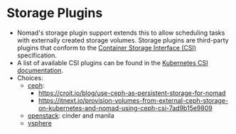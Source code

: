 # Storage Plugins

- Nomad's storage plugin support extends this to allow scheduling tasks with externally created storage volumes. Storage plugins are third-party plugins that conform to the [Container Storage Interface (CSI)](https://github.com/container-storage-interface/spec) specification.
- A list of available CSI plugins can be found in the [Kubernetes CSI documentation](https://kubernetes-csi.github.io/docs/drivers.html).
- Choices:
  - [ceph](https://github.com/ceph/ceph-csi):
    - <https://croit.io/blog/use-ceph-as-persistent-storage-for-nomad>
    - <https://itnext.io/provision-volumes-from-external-ceph-storage-on-kubernetes-and-nomad-using-ceph-csi-7ad9b15e9809>
  - [openstack](https://github.com/kubernetes/cloud-provider-openstack/tree/master/pkg/csi): cinder and manila
  - [vsphere](https://github.com/kubernetes-sigs/vsphere-csi-driver)

